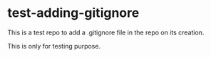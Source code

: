 # test-adding-gitignore
This is a test repo to add a .gitignore file in the repo on its creation.

This is only for testing purpose.
